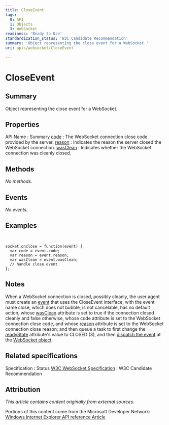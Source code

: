 ```yaml
---
title: CloseEvent
tags:
  0: API
  1: Objects
  3: WebSocket
readiness: 'Ready to Use'
standardization_status: 'W3C Candidate Recommendation'
summary: 'Object representing the close event for a WebSocket.'
uri: apis/websocket/CloseEvent

---
```

# CloseEvent

## Summary

Object representing the close event for a WebSocket.

## Properties

API Name
:   Summary
[code](/apis/websocket/CloseEvent/code)
:   The WebSocket connection close code provided by the server.
[reason](/apis/websocket/CloseEvent/reason)
:   Indicates the reason the server closed the WebSocket connection.
[wasClean](/apis/websocket/CloseEvent/wasClean)
:   Indicates whether the WebSocket connection was cleanly closed.

## Methods

*No methods.*

## Events

*No events.*

## Examples

``` {.js}


socket.onclose = function(event) {
  var code = event.code;
  var reason = event.reason;
  var wasClean = event.wasClean;
  // handle close event
};
```

</pre>

## Notes

When a WebSocket connection is closed, possibly cleanly, the user agent must create an [event](/apis/websocket/WebSocket/onclose) that uses the CloseEvent interface, with the event name close, which does not bubble, is not cancelable, has no default action, whose [wasClean](/apis/websocket/CloseEvent/wasClean) attribute is set to true if the connection closed cleanly and false otherwise, whose code attribute is set to the WebSocket connection close code, and whose [reason](/apis/websocket/CloseEvent/reason) attribute is set to the WebSocket connection close reason; and then queue a task to first change the [readyState](/apis/websocket/WebSocket/readyState) attribute's value to CLOSED (3), and then [dispatch the event](/apis/websocket/WebSocket/onclose) at the [WebSocket object](/apis/websocket/WebSocket).

## Related specifications

Specification
:   Status
[W3C WebSocket Specification](http://www.w3.org/TR/websockets/)
:   W3C Candidate Recommendation

## Attribution

*This article contains content originally from external sources.*

Portions of this content come from the Microsoft Developer Network: [Windows Internet Explorer API reference Article](http://msdn.microsoft.com/en-us/library/ie/hh828809%28v=vs.85%29.aspx)

